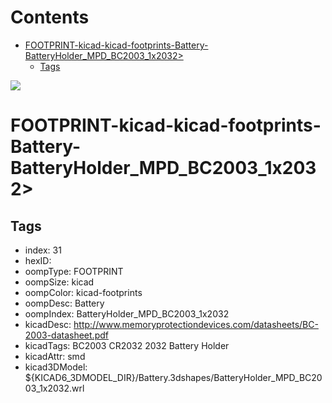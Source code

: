 



Contents
========

* [FOOTPRINT-kicad-kicad-footprints-Battery-BatteryHolder_MPD_BC2003_1x2032>](#footprint-kicad-kicad-footprints-battery-batteryholder_mpd_bc2003_1x2032)
	* [Tags](#tags)
  
![][im]
# FOOTPRINT-kicad-kicad-footprints-Battery-BatteryHolder_MPD_BC2003_1x2032>

## Tags

- index: 31
- hexID: 
- oompType: FOOTPRINT
- oompSize: kicad
- oompColor: kicad-footprints
- oompDesc: Battery
- oompIndex: BatteryHolder_MPD_BC2003_1x2032
- kicadDesc: http://www.memoryprotectiondevices.com/datasheets/BC-2003-datasheet.pdf
- kicadTags: BC2003 CR2032 2032 Battery Holder
- kicadAttr: smd
- kicad3DModel: ${KICAD6_3DMODEL_DIR}/Battery.3dshapes/BatteryHolder_MPD_BC2003_1x2032.wrl



[im]: image.png
